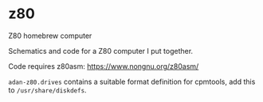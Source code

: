 # z80
Z80 homebrew computer

Schematics and code for a Z80 computer I put together.

Code requires z80asm: https://www.nongnu.org/z80asm/

`adan-z80.drives` contains a suitable format definition for cpmtools, add this to `/usr/share/diskdefs`.

